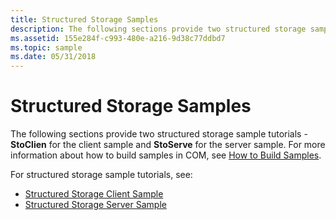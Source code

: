 ```yaml
---
title: Structured Storage Samples
description: The following sections provide two structured storage sample tutorials - StoClien for the client sample and StoServe for the server sample. For more information about how to build samples in COM, see How to Build Samples.
ms.assetid: 155e284f-c993-480e-a216-9d38c77ddbd7
ms.topic: sample
ms.date: 05/31/2018
---
```


# Structured Storage Samples

The following sections provide two structured storage sample tutorials - **StoClien** for the client sample and **StoServe** for the server sample. For more information about how to build samples in COM, see [How to Build Samples](how-to-build-samples.md).

For structured storage sample tutorials, see:

-   [Structured Storage Client Sample](structured-storage-client-sample--stoclien-.md)
-   [Structured Storage Server Sample](structured-storage-server-sample--stoserve-.md)

 

 




